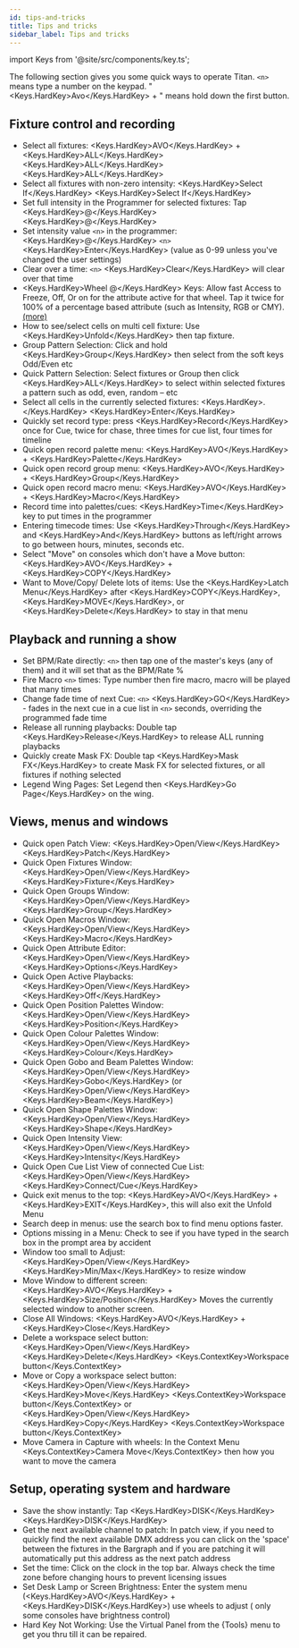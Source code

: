 ```yaml
---
id: tips-and-tricks
title: Tips and tricks
sidebar_label: Tips and tricks
---
```


import Keys from '@site/src/components/key.ts';

The following section gives you some quick ways to operate Titan. ``<n>`` means type a number on the keypad. "<Keys.HardKey>Avo</Keys.HardKey> + " means hold down the first button.

## Fixture control and recording

-  Select all fixtures: <Keys.HardKey>AVO</Keys.HardKey> + <Keys.HardKey>ALL</Keys.HardKey> <Keys.HardKey>ALL</Keys.HardKey> <Keys.HardKey>ALL</Keys.HardKey>
-  Select all fixtures with non-zero intensity: <Keys.HardKey>Select If</Keys.HardKey> <Keys.HardKey>Select If</Keys.HardKey>
-  Set full intensity in the Programmer for selected fixtures: Tap <Keys.HardKey>@</Keys.HardKey><Keys.HardKey>@</Keys.HardKey>
-  Set intensity value ``<n>`` in the programmer: <Keys.HardKey>@</Keys.HardKey> ``<n>`` <Keys.HardKey>Enter</Keys.HardKey> (value as 0-99 unless you've changed the user settings)
-  Clear over a time: ``<n>`` <Keys.HardKey>Clear</Keys.HardKey> will clear over that time
-  <Keys.HardKey>Wheel @</Keys.HardKey> Keys: Allow fast Access to Freeze, Off, Or on for the attribute active for that wheel. Tap it twice for 100% of a percentage based attribute (such as Intensity, RGB or CMY). [(more)](../controlling-fixtures/changing-fixture-attributes.md#adjusting-attributes-with-the--buttons)
-  How to see/select cells on multi cell fixture: Use <Keys.HardKey>Unfold</Keys.HardKey> then tap fixture.
-  Group Pattern Selection: Click and hold <Keys.HardKey>Group</Keys.HardKey> then select from the soft keys Odd/Even etc
-  Quick Pattern Selection: Select fixtures or Group then click <Keys.HardKey>ALL</Keys.HardKey> to select within selected fixtures a pattern such as
odd, even, random – etc
-  Select all cells in the currently selected fixtures: <Keys.HardKey>.</Keys.HardKey> <Keys.HardKey>Enter</Keys.HardKey> 
-  Quickly set record type: press <Keys.HardKey>Record</Keys.HardKey> once for Cue, twice for chase, three times for cue list, four times for timeline
-  Quick open record palette menu: <Keys.HardKey>AVO</Keys.HardKey> + <Keys.HardKey>Palette</Keys.HardKey>
-  Quick open record group menu: <Keys.HardKey>AVO</Keys.HardKey> + <Keys.HardKey>Group</Keys.HardKey>
-  Quick open record macro menu: <Keys.HardKey>AVO</Keys.HardKey> + <Keys.HardKey>Macro</Keys.HardKey>
-  Record time into palettes/cues: <Keys.HardKey>Time</Keys.HardKey> key to put times in the programmer
-  Entering timecode times: Use <Keys.HardKey>Through</Keys.HardKey> and <Keys.HardKey>And</Keys.HardKey> buttons as left/right arrows to go between hours, minutes, seconds etc.
-  Select "Move" on consoles which don't have a Move button: <Keys.HardKey>AVO</Keys.HardKey> + <Keys.HardKey>COPY</Keys.HardKey>
-  Want to Move/Copy/ Delete lots of items: Use the <Keys.HardKey>Latch Menu</Keys.HardKey> after <Keys.HardKey>COPY</Keys.HardKey>, <Keys.HardKey>MOVE</Keys.HardKey>, or <Keys.HardKey>Delete</Keys.HardKey> to stay in that
menu

## Playback and running a show

-  Set BPM/Rate directly: ``<n>`` then tap one of the master's keys (any of them) and it will set that as the BPM/Rate %
-  Fire Macro ``<n>`` times: Type number then fire macro, macro will be played that many times
-  Change fade time of next Cue: ``<n>`` <Keys.HardKey>GO</Keys.HardKey> - fades in the next cue in a cue list in ``<n>`` seconds, overriding the programmed
fade time
-  Release all running playbacks: Double tap <Keys.HardKey>Release</Keys.HardKey> to release ALL running playbacks
-  Quickly create Mask FX: Double tap <Keys.HardKey>Mask FX</Keys.HardKey> to create Mask FX for selected fixtures, or all fixtures if nothing selected
-  Legend Wing Pages: Set Legend then <Keys.HardKey>Go Page</Keys.HardKey> on the wing.

## Views, menus and windows

-  Quick open Patch View: <Keys.HardKey>Open/View</Keys.HardKey> <Keys.HardKey>Patch</Keys.HardKey>
-  Quick Open Fixtures Window: <Keys.HardKey>Open/View</Keys.HardKey> <Keys.HardKey>Fixture</Keys.HardKey>
-  Quick Open Groups Window: <Keys.HardKey>Open/View</Keys.HardKey> <Keys.HardKey>Group</Keys.HardKey>
-  Quick Open Macros Window: <Keys.HardKey>Open/View</Keys.HardKey> <Keys.HardKey>Macro</Keys.HardKey>
-  Quick Open Attribute Editor: <Keys.HardKey>Open/View</Keys.HardKey> <Keys.HardKey>Options</Keys.HardKey>
-  Quick Open Active Playbacks: <Keys.HardKey>Open/View</Keys.HardKey> <Keys.HardKey>Off</Keys.HardKey>
-  Quick Open Position Palettes Window: <Keys.HardKey>Open/View</Keys.HardKey> <Keys.HardKey>Position</Keys.HardKey>
-  Quick Open Colour Palettes Window: <Keys.HardKey>Open/View</Keys.HardKey> <Keys.HardKey>Colour</Keys.HardKey>
-  Quick Open Gobo and Beam Palettes Window: <Keys.HardKey>Open/View</Keys.HardKey> <Keys.HardKey>Gobo</Keys.HardKey> (or <Keys.HardKey>Open/View</Keys.HardKey> <Keys.HardKey>Beam</Keys.HardKey>)
-  Quick Open Shape Palettes Window: <Keys.HardKey>Open/View</Keys.HardKey> <Keys.HardKey>Shape</Keys.HardKey>
-  Quick Open Intensity View: <Keys.HardKey>Open/View</Keys.HardKey> <Keys.HardKey>Intensity</Keys.HardKey>
-  Quick Open Cue List View of connected Cue List: <Keys.HardKey>Open/View</Keys.HardKey> <Keys.HardKey>Connect/Cue</Keys.HardKey>
-  Quick exit menus to the top: <Keys.HardKey>AVO</Keys.HardKey> + <Keys.HardKey>EXIT</Keys.HardKey>, this will also exit the Unfold Menu
-  Search deep in menus: use the search box to find menu options faster.
-  Options missing in a Menu: Check to see if you have typed in the search box in the prompt area by accident
-  Window too small to Adjust: <Keys.HardKey>Open/View</Keys.HardKey> <Keys.HardKey>Min/Max</Keys.HardKey> to resize window
-  Move Window to different screen: <Keys.HardKey>AVO</Keys.HardKey> + <Keys.HardKey>Size/Position</Keys.HardKey> Moves the currently selected window to another screen.
-  Close All Windows: <Keys.HardKey>AVO</Keys.HardKey> + <Keys.HardKey>Close</Keys.HardKey>
-  Delete a workspace select button: <Keys.HardKey>Open/View</Keys.HardKey> <Keys.HardKey>Delete</Keys.HardKey> <Keys.ContextKey>Workspace button</Keys.ContextKey>
-  Move or Copy a workspace select button: <Keys.HardKey>Open/View</Keys.HardKey> <Keys.HardKey>Move</Keys.HardKey> <Keys.ContextKey>Workspace button</Keys.ContextKey> or <Keys.HardKey>Open/View</Keys.HardKey> <Keys.HardKey>Copy</Keys.HardKey> <Keys.ContextKey>Workspace button</Keys.ContextKey>
-  Move Camera in Capture with wheels: In the Context Menu <Keys.ContextKey>Camera Move</Keys.ContextKey> then how you want to move the camera

## Setup, operating system and hardware

-  Save the show instantly: Tap <Keys.HardKey>DISK</Keys.HardKey> <Keys.HardKey>DISK</Keys.HardKey>
-  Get the next available channel to patch: In patch view, if you need to quickly find the next available DMX address
you can click on the 'space' between the fixtures in the Bargraph and if you are patching it will automatically put
this address as the next patch address
-  Set the time: Click on the clock in the top bar. Always check the time zone before changing hours to prevent licensing
issues
-  Set Desk Lamp or Screen Brightness: Enter the system menu (<Keys.HardKey>AVO</Keys.HardKey> + <Keys.HardKey>DISK</Keys.HardKey>) use wheels to adjust ( only some
consoles have brightness control)
-  Hard Key Not Working: Use the Virtual Panel from the &#123;Tools&#125; menu to get you thru till it can be repaired.
